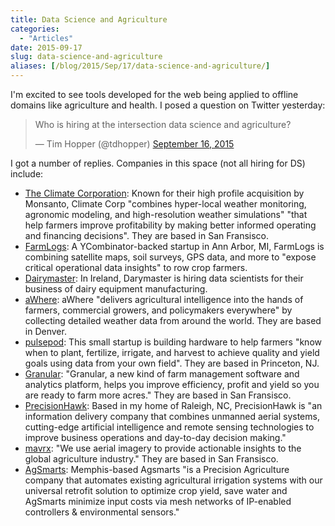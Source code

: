 ```yaml
---
title: Data Science and Agriculture
categories:
  - "Articles"
date: 2015-09-17
slug: data-science-and-agriculture
aliases: [/blog/2015/Sep/17/data-science-and-agriculture/]
---
```


I'm excited to see tools developed for the web being applied to offline domains like agriculture and health. I posed a question on Twitter yesterday:

<blockquote class="twitter-tweet" lang="en"><p lang="en" dir="ltr">Who is hiring at the intersection data science and agriculture?</p>&mdash; Tim Hopper (@tdhopper) <a href="https://twitter.com/tdhopper/status/644138076521021440">September 16, 2015</a></blockquote>
<script async src="//platform.twitter.com/widgets.js" charset="utf-8"></script>

I got a number of replies. Companies in this space (not all hiring for DS) include:

* [The Climate Corporation](https://www.climate.com/): Known for their high profile acquisition by Monsanto, Climate Corp "combines hyper-local weather monitoring, agronomic modeling, and high-resolution weather simulations" "that help farmers improve profitability by making better informed operating and financing decisions". They are based in San Fransisco.
* [FarmLogs](https://farmlogs.com/): A YCombinator-backed startup in Ann Arbor, MI, FarmLogs is combining satellite maps, soil surveys, GPS data, and more to "expose critical operational data insights" to row crop farmers.
* [Dairymaster](http://dairymaster.ie/careers/data-scientists/): In Ireland, Darymaster is hiring data scientists for their business of dairy equipment manufacturing.
* [aWhere](http://www.awhere.com/): aWhere "delivers agricultural intelligence into the hands of farmers, commercial growers, and policymakers everywhere" by collecting detailed weather data from around the world. They are based in Denver.
* [pulsepod](http://www.pulsepod.io/): This small startup is building hardware to help farmers "know when to plant, fertilize, irrigate, and harvest to achieve quality and yield goals using data from your own field". They are based in Princeton, NJ.
* [Granular](http://www.granular.ag/): "Granular, a new kind of farm management software and analytics platform, helps you improve efficiency, profit and yield so you are ready to farm more acres." They are based in San Fransisco.
* [PrecisionHawk](http://www.precisionhawk.com/): Based in my home of Raleigh, NC, PrecisionHawk is "an information delivery company that combines unmanned aerial systems, cutting-edge artificial intelligence and remote sensing technologies to improve business operations and day-to-day decision making."
* [mavrx](http://www.mavrx.com): "We use aerial imagery to provide actionable insights to the global agriculture industry." They are based in San Fransisco.
* [AgSmarts](http://www.agsmarts.com/): Memphis-based Agsmarts "is a Precision Agriculture company that automates existing agricultural irrigation systems with our universal retrofit solution to optimize crop yield, save water and AgSmarts minimize input costs via mesh networks of IP-enabled controllers & environmental sensors."